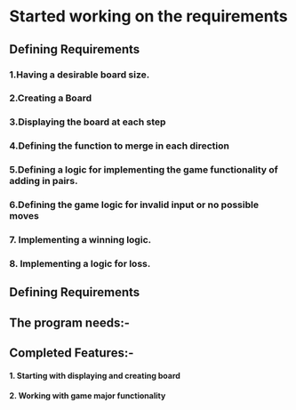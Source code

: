 # Started working on the requirements

## Defining Requirements

### 1.Having a desirable board size.

### 2.Creating a Board

### 3.Displaying the board at each step

### 4.Defining the function to merge in each direction

### 5.Defining a logic for implementing the game functionality of adding in pairs.

### 6.Defining the game logic for invalid input or no possible moves

### 7. Implementing a winning logic.

### 8. Implementing a logic for loss.

## Defining Requirements

###

## The program needs:-

## Completed Features:-

#### 1. Starting with displaying and creating board

#### 2. Working with game major functionality
